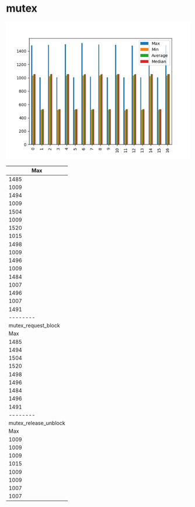 # mutex
![mutex](mutex.png)

| Max                   |
| --------------------- |
| 1485                  |
| 1009                  |
| 1494                  |
| 1009                  |
| 1504                  |
| 1009                  |
| 1520                  |
| 1015                  |
| 1498                  |
| 1009                  |
| 1496                  |
| 1009                  |
| 1484                  |
| 1007                  |
| 1496                  |
| 1007                  |
| 1491                  |
| --------              |
| mutex_request_block   |
| Max                   |
| 1485                  |
| 1494                  |
| 1504                  |
| 1520                  |
| 1498                  |
| 1496                  |
| 1484                  |
| 1496                  |
| 1491                  |
| --------              |
| mutex_release_unblock |
| Max                   |
| 1009                  |
| 1009                  |
| 1009                  |
| 1015                  |
| 1009                  |
| 1009                  |
| 1007                  |
| 1007                  |
